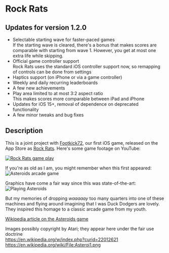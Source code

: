 # Rock Rats

## Updates for version 1.2.0

- Selectable starting wave for faster-paced games
\
If the starting wave is cleared, there's a bonus that makes scores are comparable with
starting from wave 1.  However, you get at most one extra life while skipping.
- Official game controller support
\
Rock Rats uses the standard iOS controller support now, so remapping of controls can
be done from settings
- Haptics support (on iPhone or via a game controller)
- Weekly and daily recurring leaderboards
- A few new achievements
- Play area limited to at most 3:2 aspect ratio
\
This makes scores more comparable between iPad and iPhone
- Updates for iOS 15+, removal of dependence on deprecated functionality
- A few minor tweaks and bug fixes

## Description

This is a joint project with [Footkick72](https://github.com/Footkick72), our first iOS
game, released on the App Store as [Rock Rats](https://apps.apple.com/app/id1481795281).
Here's some game footage on YouTube:

[![Rock Rats game play](http://img.youtube.com/vi/D4f3wUiifyA/0.jpg)](http://www.youtube.com/watch?v=D4f3wUiifyA "Rock Rats game play")

If you're as old as I am, you might remember when this first appeared:  
![Asteroids arcade game](https://upload.wikimedia.org/wikipedia/en/8/81/Asteroids-arcadegame.jpg)

Graphics have come a fair way since this was state-of-the-art:  
![Playing Asteroids](https://upload.wikimedia.org/wikipedia/en/1/13/Asteroi1.png)

But my memories of dropping _waaaaay_ too many quarters into one of these machines and
flying around imagining that I was Duck Dodgers are lovely.  They inspired this homage
to a classic arcade game from my youth.

[Wikipedia article on the Asteroids game](https://en.wikipedia.org/wiki/Asteroids_(video_game))

Images possibly copyright by Atari; they appear here under the fair use doctrine  
https://en.wikipedia.org/w/index.php?curid=22012621  
https://en.wikipedia.org/wiki/File:Asteroi1.png
